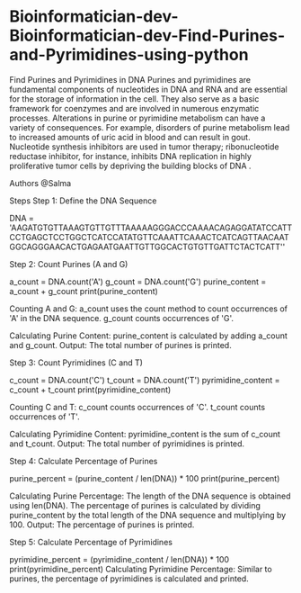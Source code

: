 # Bioinformatician-dev-Bioinformatician-dev-Find-Purines-and-Pyrimidines-using-python
Find Purines and Pyrimidines in DNA
Purines and pyrimidines are fundamental components of nucleotides in DNA and RNA and are essential for the storage of information in the cell. They also serve as a basic framework for coenzymes and are involved in numerous enzymatic processes. Alterations in purine or pyrimidine metabolism can have a variety of consequences. For example, disorders of purine metabolism lead to increased amounts of uric acid in blood and can result in gout. Nucleotide synthesis inhibitors are used in tumor therapy; ribonucleotide reductase inhibitor, for instance, inhibits DNA replication in highly proliferative tumor cells by depriving the building blocks of DNA .

Authors
@Salma


Steps
Step 1: Define the DNA Sequence

DNA = 'AAGATGTGTTAAAGTGTTGTTTAAAAAGGGACCCAAAACAGAGGATATCCATTCCTGAGCTCCTGGCTCATCCATATGTTCAAATTCAAACTCATCAGTTAACAATGGCAGGGAACACTGAGAATGAATTGTTGGCACTGTGTTGATTCTACTCATT''

Step 2: Count Purines (A and G)

a_count = DNA.count('A') g_count = DNA.count('G') purine_content = a_count + g_count print(purine_content)

Counting A and G: a_count uses the count method to count occurrences of 'A' in the DNA sequence. g_count counts occurrences of 'G'.

Calculating Purine Content: purine_content is calculated by adding a_count and g_count. Output: The total number of purines is printed.

Step 3: Count Pyrimidines (C and T)

c_count = DNA.count('C') t_count = DNA.count('T') pyrimidine_content = c_count + t_count print(pyrimidine_content)

Counting C and T: c_count counts occurrences of 'C'. t_count counts occurrences of 'T'.

Calculating Pyrimidine Content: pyrimidine_content is the sum of c_count and t_count. Output: The total number of pyrimidines is printed.

Step 4: Calculate Percentage of Purines

purine_percent = (purine_content / len(DNA)) * 100 print(purine_percent)

Calculating Purine Percentage: The length of the DNA sequence is obtained using len(DNA). The percentage of purines is calculated by dividing purine_content by the total length of the DNA sequence and multiplying by 100. Output: The percentage of purines is printed.

Step 5: Calculate Percentage of Pyrimidines

pyrimidine_percent = (pyrimidine_content / len(DNA)) * 100 print(pyrimidine_percent) Calculating Pyrimidine Percentage: Similar to purines, the percentage of pyrimidines is calculated and printed.
